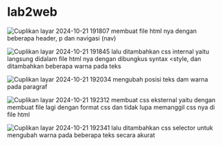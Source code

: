 # lab2web

![Cuplikan layar 2024-10-21 191807](https://github.com/user-attachments/assets/c7f7e573-ebee-41e8-8fd0-223234f7c0a4)
membuat file html nya dengan beberapa header, p dan navigasi (nav)

![Cuplikan layar 2024-10-21 191845](https://github.com/user-attachments/assets/88b852e0-cd3d-4488-bd79-056c5944f879)
lalu ditambahkan css internal yaitu langsung didalam file html nya dengan dibungkus syntax <style, dan ditambahkan beberapa warna pada teks

![Cuplikan layar 2024-10-21 192034](https://github.com/user-attachments/assets/38b45668-2053-498e-a86d-f993721ffa34)
mengubah posisi teks dam warna pada paragraf

![Cuplikan layar 2024-10-21 192312](https://github.com/user-attachments/assets/207326a1-028f-4b94-8d44-50ad06a4b375)
membuat css eksternal yaitu dengan membuat file lagi dengan format css dan tidak lupa memanggil css nya di file html 

![Cuplikan layar 2024-10-21 192341](https://github.com/user-attachments/assets/4e741afc-0d0d-4433-9023-a52f1b012f55)
lalu ditambahkan css selector untuk mengubah warna pada beberapa teks secara akurat
